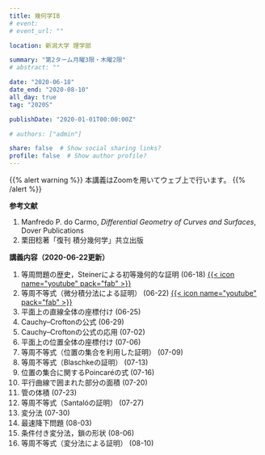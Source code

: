 ```yaml
---
title: 幾何学IB
# event: 
# event_url: ""

location: 新潟大学 理学部

summary: "第2ターム月曜3限・木曜2限"
# abstract: ""

date: "2020-06-18"
date_end: "2020-08-10"
all_day: true
tag: "2020S"

publishDate: "2020-01-01T00:00:00Z"

# authors: ["admin"]

share: false  # Show social sharing links?
profile: false  # Show author profile?
---
```

{{% alert warning %}}
本講義はZoomを用いてウェブ上で行います。
{{% /alert %}}

**参考文献**

1. Manfredo P. do Carmo, *Differential Geometry of Curves and Surfaces*, Dover Publications
2. 栗田稔著「復刊 積分幾何学」共立出版

**講義内容（2020-06-22更新）**

1. 等周問題の歴史，Steinerによる初等幾何的な証明 (06-18)
	[{{< icon name="youtube" pack="fab" >}}](https://youtu.be/owj7A_UXwQA)
2. 等周不等式（微分積分法による証明） (06-22)
	[{{< icon name="youtube" pack="fab" >}}](https://youtu.be/X2uUaiSePcA)
3. 平面上の直線全体の座標付け (06-25)
4. Cauchy–Croftonの公式 (06-29)
5. Cauchy–Croftonの公式の応用 (07-02)
6. 平面上の位置全体の座標付け (07-06)
7. 等周不等式（位置の集合を利用した証明） (07-09)
8. 等周不等式（Blaschkeの証明） (07-13)
9. 位置の集合に関するPoincaréの式 (07-16)
10. 平行曲線で囲まれた部分の面積 (07-20)
11. 管の体積 (07-23)
12. 等周不等式（Santalóの証明） (07-27)
13. 変分法 (07-30)
14. 最速降下問題 (08-03)
15. 条件付き変分法，鎖の形状 (08-06)
16. 等周不等式（変分法による証明） (08-10)
